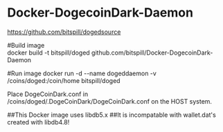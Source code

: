 # Docker-DogecoinDark-Daemon
https://github.com/bitspill/dogedsource



#Build image  
    docker build -t bitspill/doged github.com/bitspill/Docker-DogecoinDark-Daemon

#Run image 
    docker run -d --name dogeddaemon -v /coins/doged:/coin/home bitspill/doged


Place DogeCoinDark.conf in /coins/doged/.DogeCoinDark/DogeCoinDark.conf on the HOST system.


##This Docker image uses libdb5.x
##It is incompatable with wallet.dat's created with libdb4.8!
